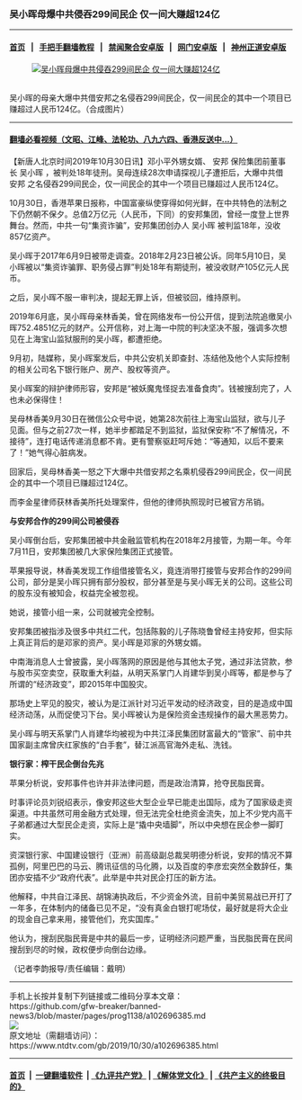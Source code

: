### 吴小晖母爆中共侵吞299间民企 仅一间大赚超124亿
------------------------

#### [首页](https://github.com/gfw-breaker/banned-news3/blob/master/README.md) &nbsp;&nbsp;|&nbsp;&nbsp; [手把手翻墙教程](https://github.com/gfw-breaker/guides/wiki) &nbsp;&nbsp;|&nbsp;&nbsp; [禁闻聚合安卓版](https://github.com/gfw-breaker/bn-android) &nbsp;&nbsp;|&nbsp;&nbsp; [网门安卓版](https://github.com/oGate2/oGate) &nbsp;&nbsp;|&nbsp;&nbsp; [神州正道安卓版](https://github.com/SzzdOgate/update) 



<div><div class="featured_image">
 <a href="https://i.ntdtv.com/assets/uploads/2019/10/baLjeWkI-twR8b6rQ1L8epEQSEbzJ1K01Y209NWNtM-1.jpg" target="_blank">
  <figure>
   <img alt="吴小晖母爆中共侵吞299间民企 仅一间大赚超124亿" src="https://i.ntdtv.com/assets/uploads/2019/10/baLjeWkI-twR8b6rQ1L8epEQSEbzJ1K01Y209NWNtM-1.jpg"/>
  </figure><br/>
 </a>
 <span class="caption">
  吴小晖的母亲大爆中共借安邦之名侵吞299间民企，仅一间民企的其中一个项目已赚超过人民币124亿。（合成图片）
 </span>
</div>
</div><hr/>

#### [翻墙必看视频（文昭、江峰、法轮功、八九六四、香港反送中...）](https://github.com/gfw-breaker/banned-news3/blob/master/pages/links.md)

<div><div class="post_content" itemprop="articleBody">
 <p>
  【新唐人北京时间2019年10月30日讯】邓小平外甥女婿、
  <ok href="https://www.ntdtv.com/gb/安邦.htm">
   安邦
  </ok>
  保险集团前董事长
  <ok href="https://www.ntdtv.com/gb/吴小晖.htm">
   吴小晖
  </ok>
  ，被判处18年徒刑。吴母连续28次申请探视儿子遭拒后，大爆中共借
  <ok href="https://www.ntdtv.com/gb/安邦.htm">
   安邦
  </ok>
  之名侵吞299间民企，仅一间民企的其中一个项目已赚超过人民币124亿。
 </p>
 <p>
  10月30日，香港苹果日报称，中国富豪纵使穿得如何光鲜，在中共特色的法制之下仍然朝不保夕。总值2万亿元（人民币，下同）的安邦集团，曾经一度登上世界舞台。然而，中共一句“集资诈骗”，安邦集团创办人
  <ok href="https://www.ntdtv.com/gb/吴小晖.htm">
   吴小晖
  </ok>
  被判监18年，没收857亿资产。
 </p>
 <p>
  吴小晖于2017年6月9日被带走调查。2018年2月23日被公诉。同年5月10日，吴小晖被以“集资诈骗罪、职务侵占罪”判处18年有期徒刑，被没收财产105亿元人民币。
 </p>
 <p>
  之后，吴小晖不服一审判决，提起无罪上诉，但被驳回，维持原判。
 </p>
 <p>
  2019年6月底，吴小晖母亲林香美，曾在网络发布一份公开信，提到法院追缴吴小晖752.4851亿元的财产。公开信称，对上海一中院的判决坚决不服，强调多次想见在上海宝山监狱服刑的吴小晖，都遭拒绝。
 </p>
 <p>
  9月初，陆媒称，吴小晖案发后，中共公安机关即查封、冻结他及他个人实际控制的相关公司名下银行账户、房产、股权等资产。
 </p>
 <p>
  吴小晖案的辩护律师形容，安邦是“被妖魔鬼怪捉去准备食肉”。钱被搜刮完了，人也未必保得住！
 </p>
 <p>
  吴母林香美9月30日在微信公众号中说，她第28次前往上海宝山监狱，欲与儿子见面。但与之前27次一样，她半步都踏足不到监狱，监狱保安称“不了解情况，不接待”，连打电话传递消息都不肯。更有警察驱赶呵斥她：“等通知，以后不要来了！”她气得心脏病发。
 </p>
 <p>
  回家后，吴母林香美一怒之下大爆中共借安邦之名乘机侵吞299间民企，仅一间民企的其中一个项目已赚超过124亿。
 </p>
 <p>
  而李金星律师获林香美所托处理案件，但他的律师执照现时已被官方吊销。
 </p>
 <p>
  <strong>
   与安邦合作的299间公司被侵吞
  </strong>
 </p>
 <p>
  吴小晖倒台后，安邦集团被中共金融监管机构在2018年2月接管，为期一年。今年7月11日，安邦集团被几大家保险集团正式接管。
 </p>
 <p>
  苹果报导说，林香美发现工作组借接管名义，竟连消带打接管与安邦合作的299间公司，部分是吴小晖只拥有部分股权，部分甚至是与吴小晖无关的公司。这些公司的股东没有被知会，权益完全被忽视。
 </p>
 <p>
  她说，接管小组一来，公司就被完全控制。
 </p>
 <p>
  安邦集团被指涉及很多中共红二代，包括陈毅的儿子陈晓鲁曾经主持安邦，但实际上真正背后的是邓家的资产。吴小晖是邓家的外甥女婿。
 </p>
 <p>
  中南海消息人士曾披露，吴小晖落网的原因是他与其他太子党，通过非法贷款，参与股市买空卖空，获取重大利益，从明天系掌门人肖建华到吴小晖等，都是参与了所谓的“经济政变”，即2015年中国股灾。
 </p>
 <p>
  那场史上罕见的股灾，被认为是江派针对习近平发动的经济政变，目的是造成中国经济动荡，从而促使习下台。吴小晖被认为是保险资金违规操作的最大黑恶势力。
 </p>
 <p>
  吴小晖与明天系掌门人肖建华均被视为中共江泽民集团财富最大的“管家”、前中共国家副主席曾庆红家族的“白手套”，替江派高官海外走私、洗钱。
 </p>
 <p>
  <strong>
   银行家：榨干民企倒台先兆
  </strong>
 </p>
 <p>
  苹果分析说，安邦事件也许并非法律问题，而是政治清算，抢夺民脂民膏。
 </p>
 <p>
  时事评论员刘锐绍表示，像安邦这些大型企业早已能走出国际，成为了国家级走资渠道。中共虽然可用金融方式处理，但无法完全杜绝资金流失，加上不少党内高干子弟都通过大型民企走资，实际上是“撬中央墙脚”，所以中央想在民企参一脚盯实。
 </p>
 <p>
  资深银行家、中国建设银行（亚洲）前高级副总裁吴明德分析说，安邦的情况不算孤例，阿里巴巴的马云、腾讯征信的马化腾，以及百度的李彦宏突然全数辞任，集团亦安插不少“政府代表”。此举是中共对民企打压的新方法。
 </p>
 <p>
  他解释，中共自江泽民、胡锦涛执政后，不少资金外流，目前中美贸易战已开打了一年多，在体制内的储备已见不足，“没有真金白银打呢场仗，最好就是将大企业的现金自己拿来用，接管他们，充实国库。”
 </p>
 <p>
  他认为，搜刮民脂民膏是中共的最后一步，证明经济问题严重，当民脂民膏在民间搜刮到尽的时候，政权便步向倒台边缘。
 </p>
 <p>
 </p>
 <p>
  （记者李韵报导/责任编辑：戴明）
 </p>
 <div class="single_ad">
 </div>
</div>
</div>
<hr/>
手机上长按并复制下列链接或二维码分享本文章：<br/>
https://github.com/gfw-breaker/banned-news3/blob/master/pages/prog1138/a102696385.md <br/>
<a href='https://github.com/gfw-breaker/banned-news3/blob/master/pages/prog1138/a102696385.md'><img src='https://github.com/gfw-breaker/banned-news3/blob/master/pages/prog1138/a102696385.md.png'/></a> <br/>
原文地址（需翻墙访问）：https://www.ntdtv.com/gb/2019/10/30/a102696385.html


------------------------
#### [首页](https://github.com/gfw-breaker/banned-news3/blob/master/README.md) &nbsp;|&nbsp; [一键翻墙软件](https://github.com/gfw-breaker/nogfw/blob/master/README.md) &nbsp;| [《九评共产党》](https://github.com/gfw-breaker/9ping.md/blob/master/README.md#九评之一评共产党是什么) | [《解体党文化》](https://github.com/gfw-breaker/jtdwh.md/blob/master/README.md) | [《共产主义的终极目的》](https://github.com/gfw-breaker/gczydzjmd.md/blob/master/README.md)


<img src='http://gfw-breaker.win/banned-news3/pages/prog1138/a102696385.md' width='0px' height='0px'/>
